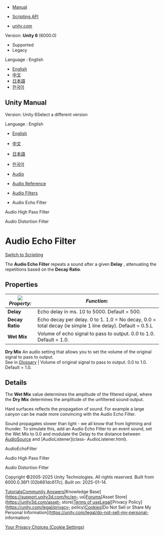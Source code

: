 [](https://docs.unity3d.com)

  * [Manual](../Manual/index.html)
  * [Scripting API](../ScriptReference/index.html)

  * [unity.com](https://unity.com/)

Version: **Unity 6** (6000.0)

  * Supported
  * Legacy

Language : English

  * [English](/Manual/class-AudioEchoFilter.html)
  * [中文](/cn/current/Manual/class-AudioEchoFilter.html)
  * [日本語](/ja/current/Manual/class-AudioEchoFilter.html)
  * [한국어](/kr/current/Manual/class-AudioEchoFilter.html)

[](https://docs.unity3d.com)

## Unity Manual

Version: Unity 6Select a different version

Language : English

  * [English](/Manual/class-AudioEchoFilter.html)
  * [中文](/cn/current/Manual/class-AudioEchoFilter.html)
  * [日本語](/ja/current/Manual/class-AudioEchoFilter.html)
  * [한국어](/kr/current/Manual/class-AudioEchoFilter.html)

  * [Audio](Audio.html)
  * [Audio Reference](AudioReference.html)
  * [Audio Filters](class-AudioEffect.html)
  * Audio Echo Filter

[](class-AudioHighPassFilter.html)

Audio High Pass Filter

[](class-AudioDistortionFilter.html)

Audio Distortion Filter

# Audio Echo Filter

[Switch to Scripting](../ScriptReference/AudioEchoFilter.html "Go to
AudioEchoFilter page in the Scripting Reference")

The **Audio Echo Filter** repeats a sound after a given **Delay** ,
attenuating the repetitions based on the **Decay Ratio**.

## Properties

![](../uploads/Main/AudioEchoFilter.png) **_Property:_** | **_Function:_**  
---|---  
**Delay** | Echo delay in ms. 10 to 5000. Default = 500.  
**Decay Ratio** | Echo decay per delay. 0 to 1. 1.0 = No decay, 0.0 = total decay (ie simple 1 line delay). Default = 0.5.L  
**Wet Mix** | Volume of echo signal to pass to output. 0.0 to 1.0. Default = 1.0.  
**Dry Mix** An audio setting that allows you to set the volume of the original
signal to pass to output.  
See in [Glossary](Glossary.html#DryMix) | Volume of original signal to pass to output. 0.0 to 1.0. Default = 1.0.  
  
## Details

The **Wet Mix** value determines the amplitude of the filtered signal, where
the **Dry Mix** determines the amplitude of the unfiltered sound output.

Hard surfaces reflects the propagation of sound. For example a large canyon
can be made more convincing with the Audio Echo Filter.

Sound propagates slower than light - we all know that from lightning and
thunder. To simulate this, add an Audio Echo Filter to an event sound, set the
Wet Mix to 0.0 and modulate the Delay to the distance between
[AudioSource](class-AudioSource.html) and [AudioListener](class-
AudioListener.html).

AudioEchoFilter

[](class-AudioHighPassFilter.html)

Audio High Pass Filter

[](class-AudioDistortionFilter.html)

Audio Distortion Filter

Copyright ©2005-2025 Unity Technologies. All rights reserved. Built from
6000.0.36f1 (02b661dc617c). Built on: 2025-01-14.

[Tutorials](https://learn.unity.com/)[Community
Answers](https://answers.unity3d.com)[Knowledge
Base](https://support.unity3d.com/hc/en-
us)[Forums](https://forum.unity3d.com)[Asset Store](https://unity3d.com/asset-
store)[Terms of
use](https://docs.unity3d.com/Manual/TermsOfUse.html)[Legal](https://unity.com/legal)[Privacy
Policy](https://unity.com/legal/privacy-
policy)[Cookies](https://unity.com/legal/cookie-policy)[Do Not Sell or Share
My Personal Information](https://unity.com/legal/do-not-sell-my-personal-
information)

[Your Privacy Choices (Cookie Settings)](javascript:void\(0\);)

